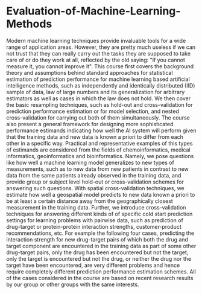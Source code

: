 # Evaluation-of-Machine-Learning-Methods

Modern machine learning techniques provide invaluable tools for a wide range of application areas. However, they are pretty much useless if we can not trust that they can really carry out the tasks they are supposed to take care of or do they work at all, reflected by the old saying: "If you cannot measure it, you cannot improve it". This course first covers the background theory and assumptions behind standard approaches for statistical estimation of prediction performance for machine learning based artificial intelligence methods, such as independently and identically distributed (IID) sample of data, law of large numbers and its generalization for arbitrary estimators as well as cases in which the law does not hold. We then cover the basic resampling techniques, such as hold-out and cross-validation for prediction performance estimation or for model selection, and nested cross-validation for carrying out both of them simultaneously. The course also present a general framework for designing more sophisticated performance estimands indicating how well the AI system will perform given that the training data and new data is known a priori to differ from each other in a specific way. Practical and representative examples of this types of estimands are considered from the fields of chemoinformatics, medical informatics, geoinformatics and bioinformatics. Namely, we pose questions like how well a machine learning model generalizes to new types of measurements, such as to new data from new patients in contrast to new data from the same patients already observed in the training data, and provide group or subject level hold-out or cross-validation schemes for answering such questions. With spatial cross-validation techniques, we estimate how well a geospatial model predicts to new data known a priori to be at least a certain distance away from the geographically closest measurement in the training data. Further, we introduce cross-validation techniques for answering different kinds of of specific cold start prediction settings for learning problems with pairwise data, such as prediction of drug-target or protein-protein interaction strengths, customer-product recommendations, etc. For example the following four cases, predicting the interaction strength for new drug-target pairs of which both the drug and target component are encountered in the training data as part of some other drug-target pairs, only the drug has been encountered but not the target, only the target is encountered but not the drug, or neither the drug nor the target have been encountered, are very different problems and hence require completely different prediction performance estimation schemes. All of the cases considered in the course are based on recent research results by our group or other groups with the same interests.
